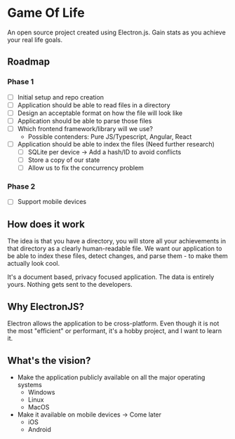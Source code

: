 # Game Of Life 
An open source project created using Electron.js. Gain stats as you achieve your real life goals. 

## Roadmap
### Phase 1
- [ ] Initial setup and repo creation
- [ ] Application should be able to read files in a directory
- [ ] Design an acceptable format on how the file will look like
- [ ] Application should be able to parse those files
- [ ] Which frontend framework/library will we use? 
    - Possible contenders: Pure JS/Typescript, Angular, React
- [ ] Application should be able to index the files (Need further research)
    - [ ] SQLite per device -> Add a hash/ID to avoid conflicts
    - [ ] Store a copy of our state
    - [ ] Allow us to fix the concurrency problem

### Phase 2
- [ ] Support mobile devices


## How does it work
The idea is that you have a directory, you will store all your achievements in that directory as a clearly human-readable file. We want our application to be able to index these files, detect changes, and parse them - to make them actually look cool. 

It's a document based, privacy focused application. The data is entirely yours. Nothing gets sent to the developers.

## Why ElectronJS? 
Electron allows the application to be cross-platform. Even though it is not the most "efficient" or performant, it's a hobby project, and I want to learn it. 

## What's the vision?
- Make the application publicly available on all the major operating systems
    - Windows
    - Linux
    - MacOS
- Make it available on mobile devices -> Come later
    - iOS
    - Android